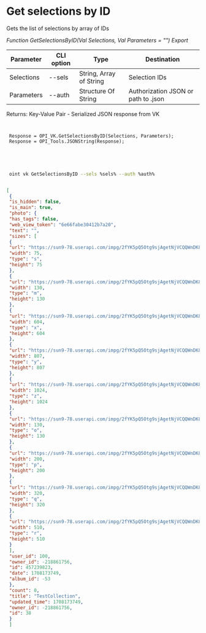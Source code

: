﻿---
sidebar_position: 2
---

# Get selections by ID
 Gets the list of selections by array of IDs


*Function GetSelectionsByID(Val Selections, Val Parameters = "") Export*

 | Parameter | CLI option | Type | Destination |
 |-|-|-|-|
 | Selections | --sels | String, Array of String | Selection IDs |
 | Parameters | --auth | Structure Of String | Authorization JSON or path to .json |

 
 Returns: Key-Value Pair - Serialized JSON response from VK

```bsl title="Code example"
	
 
 Response = OPI_VK.GetSelectionsByID(Selections, Parameters);
 Response = OPI_Tools.JSONString(Response);
 

	
```

```sh title="CLI command example"
 
 oint vk GetSelectionsByID --sels %sels% --auth %auth%


```


```json title="Result"

[
 {
 "is_hidden": false,
 "is_main": true,
 "photo": {
 "has_tags": false,
 "web_view_token": "6e66fabe30412b7a20",
 "text": "",
 "sizes": [
 {
 "url": "https://sun9-78.userapi.com/impg/2fYK5pQ5Otg9sjAgetNjVCQQWnDK8GPcNfXIHQ/ApxbNHQYcFs.jpg?size=75x75&quality=95&sign=5266db2d411d1405c216c1a266b5b364&c_uniq_tag=oV8dPGRw_KGUAIUM7eQzswdDli0YNRSvC4anBj9DTBk&type=album",
 "width": 75,
 "type": "s",
 "height": 75
 },
 {
 "url": "https://sun9-78.userapi.com/impg/2fYK5pQ5Otg9sjAgetNjVCQQWnDK8GPcNfXIHQ/ApxbNHQYcFs.jpg?size=130x130&quality=95&sign=79718f97df5bd878bc82b6fa8b6b377b&c_uniq_tag=KL9wgGeHU5xcseZyDQ556di7Qn56NOK5YcEVL5o4S8c&type=album",
 "width": 130,
 "type": "m",
 "height": 130
 },
 {
 "url": "https://sun9-78.userapi.com/impg/2fYK5pQ5Otg9sjAgetNjVCQQWnDK8GPcNfXIHQ/ApxbNHQYcFs.jpg?size=604x604&quality=95&sign=0817353d2d87543a885a2b03be59bd24&c_uniq_tag=E0Nkb7roSyIY91bW48CdhVr1WaVYoh_n9-l7mfEMgG0&type=album",
 "width": 604,
 "type": "x",
 "height": 604
 },
 {
 "url": "https://sun9-78.userapi.com/impg/2fYK5pQ5Otg9sjAgetNjVCQQWnDK8GPcNfXIHQ/ApxbNHQYcFs.jpg?size=807x807&quality=95&sign=38b3fc3cd99265d719fc5c9adf25d9eb&c_uniq_tag=PCQhHT3fe1NNNKmRpdsV1FfZE1Qa89Z8RBqbjS0Ubbs&type=album",
 "width": 807,
 "type": "y",
 "height": 807
 },
 {
 "url": "https://sun9-78.userapi.com/impg/2fYK5pQ5Otg9sjAgetNjVCQQWnDK8GPcNfXIHQ/ApxbNHQYcFs.jpg?size=1024x1024&quality=95&sign=61d2e2bf1b70d31c95644cd054a4d399&c_uniq_tag=o5BEt4FmMLFsNBEWBJI4ik-IJSQXrUQFGgMoKOqiTH8&type=album",
 "width": 1024,
 "type": "z",
 "height": 1024
 },
 {
 "url": "https://sun9-78.userapi.com/impg/2fYK5pQ5Otg9sjAgetNjVCQQWnDK8GPcNfXIHQ/ApxbNHQYcFs.jpg?size=130x130&quality=95&sign=79718f97df5bd878bc82b6fa8b6b377b&c_uniq_tag=KL9wgGeHU5xcseZyDQ556di7Qn56NOK5YcEVL5o4S8c&type=album",
 "width": 130,
 "type": "o",
 "height": 130
 },
 {
 "url": "https://sun9-78.userapi.com/impg/2fYK5pQ5Otg9sjAgetNjVCQQWnDK8GPcNfXIHQ/ApxbNHQYcFs.jpg?size=200x200&quality=95&sign=dc5da94a81a43690469c118483d453a8&c_uniq_tag=c4TcOjDX5iUmfB_6zKeFUNqh34cipnMDe2gUEn4vTfY&type=album",
 "width": 200,
 "type": "p",
 "height": 200
 },
 {
 "url": "https://sun9-78.userapi.com/impg/2fYK5pQ5Otg9sjAgetNjVCQQWnDK8GPcNfXIHQ/ApxbNHQYcFs.jpg?size=320x320&quality=95&sign=aefedf52f6f0392ae9d6414064d21604&c_uniq_tag=DPgVLnoagpciN0RayVjNVrWa1s3FBjyliV8W6u4ywWA&type=album",
 "width": 320,
 "type": "q",
 "height": 320
 },
 {
 "url": "https://sun9-78.userapi.com/impg/2fYK5pQ5Otg9sjAgetNjVCQQWnDK8GPcNfXIHQ/ApxbNHQYcFs.jpg?size=510x510&quality=95&sign=3158e1e84b5ad304550efee67d71210f&c_uniq_tag=_OYJK4FylGsClBCL1jiQVouUwnOMexRmb47Boh6VlE0&type=album",
 "width": 510,
 "type": "r",
 "height": 510
 }
 ],
 "user_id": 100,
 "owner_id": -218861756,
 "id": 457239823,
 "date": 1708173749,
 "album_id": -53
 },
 "count": 0,
 "title": "TestCollection",
 "updated_time": 1708173749,
 "owner_id": -218861756,
 "id": 38
 }
 ]

```
